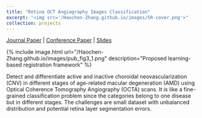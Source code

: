 ```yaml
---
title: "Retina OCT Angiography Images Classification"
excerpt: "<img src='/Haochen-Zhang.github.io/images/SR-cover.png'>"
collection: projects
---
```


[Journal Paper](https://ieeexplore.ieee.org/abstract/document/9357976) &#124; [Conference Paper](https://ieeexplore.ieee.org/abstract/document/9054077) &#124; [Slides](https://yiqian-wang.github.io/files/ICASSP_slides_final.pdf)

{% include image.html url="/Haochen-Zhang.github.io/images/pub_fig3_1.png" description="Proposed learning-based registration framework" %}

Detect and differentiate active and inactive choroidal neovascularization (CNV) in different stages of age-related macular degeneration (AMD) using Optical Coherence Tomography Angiography (OCTA) scans. It is like a fine-grained classification problem since the categories belong to one disease but in different stages. The challenges are small dataset with unbalanced distribution and potential retina layer segmentation errors.
